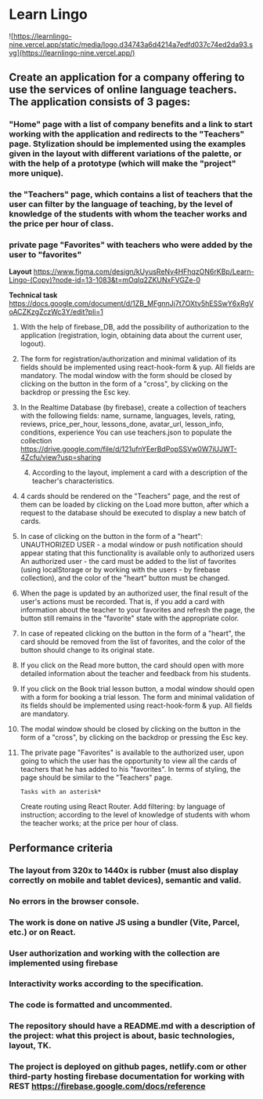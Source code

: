# Learn Lingo

![https://learnlingo-nine.vercel.app/static/media/logo.d34743a6d4214a7edfd037c74ed2da93.svg](https://learnlingo-nine.vercel.app/)

## Create an application for a company offering to use the services of online language teachers. The application consists of 3 pages:

### "Home" page with a list of company benefits and a link to start working with the application and redirects to the "Teachers" page. Stylization should be implemented using the examples given in the layout with different variations of the palette, or with the help of a prototype (which will make the "project" more unique).

### the "Teachers" page, which contains a list of teachers that the user can filter by the language of teaching, by the level of knowledge of the students with whom the teacher works and the price per hour of class.

### private page "Favorites" with teachers who were added by the user to "favorites"

**Layout**
https://www.figma.com/design/kUyusReNv4HFhqzON6rKBp/Learn-Lingo-(Copy)?node-id=13-1083&t=mOqIq2ZKUNxFVGZe-0

**Technical task**
https://docs.google.com/document/d/1ZB_MFgnnJj7t7OXtv5hESSwY6xRgVoACZKzgZczWc3Y/edit?pli=1

1.  With the help of firebase_DB, add the possibility of authorization to the
    application (registration, login, obtaining data about the current user,
    logout).
2.  The form for registration/authorization and minimal validation of its fields
    should be implemented using react-hook-form & yup. All fields are mandatory.
    The modal window with the form should be closed by clicking on the button in
    the form of a "cross", by clicking on the backdrop or pressing the Esc key.
3.  In the Realtime Database (by firebase), create a collection of teachers with
    the following fields: name, surname, languages, levels, rating, reviews,
    price_per_hour, lessons_done, avatar_url, lesson_info, conditions,
    experience You can use teachers.json to populate the collection
    https://drive.google.com/file/d/121ufnYEerBdPopSSVw0W7iUJWT-4Zcfu/view?usp=sharing

    4. According to the layout, implement a card with a description of the
       teacher's characteristics.

4.  4 cards should be rendered on the "Teachers" page, and the rest of them can
    be loaded by clicking on the Load more button, after which a request to the
    database should be executed to display a new batch of cards.
5.  In case of clicking on the button in the form of a "heart": UNAUTHORIZED
    USER - a modal window or push notification should appear stating that this
    functionality is available only to authorized users An authorized user - the
    card must be added to the list of favorites (using localStorage or by
    working with the users - by firebase collection), and the color of the
    "heart" button must be changed.
6.  When the page is updated by an authorized user, the final result of the
    user's actions must be recorded. That is, if you add a card with information
    about the teacher to your favorites and refresh the page, the button still
    remains in the "favorite" state with the appropriate color.
7.  In case of repeated clicking on the button in the form of a "heart", the
    card should be removed from the list of favorites, and the color of the
    button should change to its original state.
8.  If you click on the Read more button, the card should open with more
    detailed information about the teacher and feedback from his students.
9.  If you click on the Book trial lesson button, a modal window should open
    with a form for booking a trial lesson. The form and minimal validation of
    its fields should be implemented using react-hook-form & yup. All fields are
    mandatory.
10. The modal window should be closed by clicking on the button in the form of a
    "cross", by clicking on the backdrop or pressing the Esc key.
11. The private page "Favorites" is available to the authorized user, upon going
    to which the user has the opportunity to view all the cards of teachers that
    he has added to his "favorites". In terms of styling, the page should be
    similar to the "Teachers" page.

        Tasks with an asterisk*

    Create routing using React Router. Add filtering: by language of
    instruction; according to the level of knowledge of students with whom the
    teacher works; at the price per hour of class.

## Performance criteria

### The layout from 320x to 1440x is rubber (must also display correctly on mobile and tablet devices), semantic and valid.

### No errors in the browser console.

### The work is done on native JS using a bundler (Vite, Parcel, etc.) or on React.

### User authorization and working with the collection are implemented using firebase

### Interactivity works according to the specification.

### The code is formatted and uncommented.

### The repository should have a README.md with a description of the project: what this project is about, basic technologies, layout, TK.

### The project is deployed on github pages, netlify.com or other third-party hosting firebase documentation for working with REST https://firebase.google.com/docs/reference
